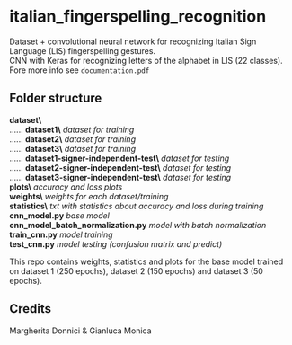 # italian_fingerspelling_recognition
Dataset + convolutional neural network for recognizing Italian Sign Language (LIS) fingerspelling gestures.  
CNN with Keras for recognizing letters of the alphabet in LIS (22 classes).   
Fore more info see `documentation.pdf`  

## Folder structure
**dataset\\**  
...... **dataset1\\**   *dataset for training*   
...... **dataset2\\**   *dataset for training*  
...... **dataset3\\**   *dataset for training*  
...... **dataset1-signer-independent-test\\**   *dataset for testing*  
...... **dataset2-signer-independent-test\\**   *dataset for testing*   
...... **dataset3-signer-independent-test\\**   *dataset for testing*   
**plots\\**   *accuracy and loss plots*   
**weights\\**   *weights for each dataset/training*  
**statistics\\**  *txt with statistics about accuracy and loss during training*  
**cnn_model.py**  *base model*  
**cnn_model_batch_normalization.py**  *model with batch normalization*  
**train_cnn.py**  *model training*  
**test_cnn.py**   *model testing (confusion matrix and predict)*  

This repo contains weights, statistics and plots for the base model trained on dataset 1 (250 epochs), dataset 2 (150 epochs) and dataset 3 (50 epochs).
## Credits
Margherita Donnici & Gianluca Monica
